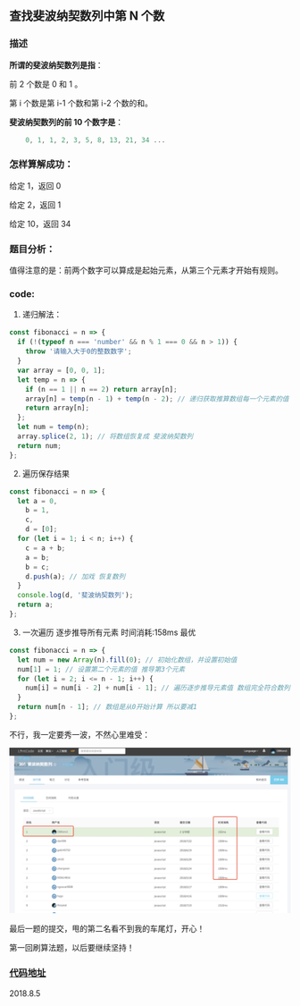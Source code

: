 ## 查找斐波纳契数列中第 N 个数

### 描述

**所谓的斐波纳契数列是指**：

前 2 个数是 0 和 1 。

第 i 个数是第 i-1 个数和第 i-2 个数的和。

**斐波纳契数列的前 10 个数字是**：

```js
    0, 1, 1, 2, 3, 5, 8, 13, 21, 34 ...
```

### 怎样算解成功：

给定 1，返回 0

给定 2，返回 1

给定 10，返回 34

### 题目分析：

值得注意的是：前两个数字可以算成是起始元素，从第三个元素才开始有规则。

### code:

1. 递归解法：

```js
const fibonacci = n => {
  if (!(typeof n === 'number' && n % 1 === 0 && n > 1)) {
    throw '请输入大于0的整数数字';
  }
  var array = [0, 0, 1];
  let temp = n => {
    if (n == 1 || n == 2) return array[n];
    array[n] = temp(n - 1) + temp(n - 2); // 递归获取推算数组每一个元素的值
    return array[n];
  };
  let num = temp(n);
  array.splice(2, 1); // 将数组恢复成 斐波纳契数列
  return num;
};
```

2. 遍历保存结果

```js
const fibonacci = n => {
  let a = 0,
    b = 1,
    c,
    d = [0];
  for (let i = 1; i < n; i++) {
    c = a + b;
    a = b;
    b = c;
    d.push(a); // 加戏 恢复数列
  }
  console.log(d, '斐波纳契数列');
  return a;
};
```

3. 一次遍历 逐步推导所有元素 时间消耗:158ms 最优

```js
const fibonacci = n => {
  let num = new Array(n).fill(0); // 初始化数组，并设置初始值
  num[1] = 1; // 设置第二个元素的值 推导第3个元素
  for (let i = 2; i <= n - 1; i++) {
    num[i] = num[i - 2] + num[i - 1]; // 遍历逐步推导元素值 数组完全符合数列不用进行判断等 运行效率最高。
  }
  return num[n - 1]; // 数组是从0开始计算 所以要减1
};
```

不行，我一定要秀一波，不然心里难受：

![](https://github.com/OBKoro1/articleImg_src/blob/master/juejin/1650894f0e88c323?w=3002&h=1766&f=jpeg&s=383340?raw=true)

最后一题的提交，甩的第二名看不到我的车尾灯，开心！

第一回刷算法题，以后要继续坚持！

### [代码地址](https://github.com/OBKoro1/Brush_algorithm/blob/master/codeSource/FibonacciSequence.html)

2018.8.5
